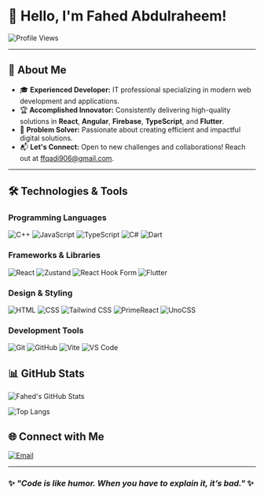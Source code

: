 # 👋 Hello, I'm Fahed Abdulraheem!

![Profile Views](https://komarev.com/ghpvc/?username=Fahed-qadi&color=blue&style=for-the-badge)

---

## 🚀 About Me

- 🎓 **Experienced Developer:** IT professional specializing in modern web development and applications.
- 🏆 **Accomplished Innovator:** Consistently delivering high-quality solutions in **React**, **Angular**, **Firebase**, **TypeScript**, and **Flutter**.
- 💼 **Problem Solver:** Passionate about creating efficient and impactful digital solutions.
- 📬 **Let's Connect:** Open to new challenges and collaborations! Reach out at [ffqadi906@gmail.com](mailto:ffqadi906@gmail.com).

---

## 🛠️ Technologies & Tools

### **Programming Languages**
![C++](https://img.shields.io/badge/C++-00599C?style=flat-square&logo=C%2B%2B&logoColor=white)
![JavaScript](https://img.shields.io/badge/-JavaScript-000?&logo=JavaScript)
![TypeScript](https://img.shields.io/badge/-TypeScript-000?&logo=TypeScript)
![C#](https://img.shields.io/badge/-C%23-000?style=flat&logo=C%20Sharp)
![Dart](https://img.shields.io/badge/-Dart-000?&logo=Dart)

### **Frameworks & Libraries**
![React](https://img.shields.io/badge/-React-000?&logo=React)
![Zustand](https://img.shields.io/badge/-Zustand-000?&logo=Zustand)
![React Hook Form](https://img.shields.io/badge/-React%20Hook%20Form-000?&logo=ReactHookForm)
![Flutter](https://img.shields.io/badge/-Flutter-000?&logo=Flutter)

### **Design & Styling**
![HTML](https://img.shields.io/badge/-HTML-000?&logo=HTML5)
![CSS](https://img.shields.io/badge/-CSS-000?&logo=CSS3)
![Tailwind CSS](https://img.shields.io/badge/-Tailwind%20CSS-000?&logo=TailwindCSS)
![PrimeReact](https://img.shields.io/badge/-PrimeReact-000?&logo=PrimeReact)
![UnoCSS](https://img.shields.io/badge/-UnoCSS-000?&logo=unocss&logoColor=white)

### **Development Tools**
![Git](https://img.shields.io/badge/-Git-000?&logo=Git)
![GitHub](https://img.shields.io/badge/-GitHub-000?&logo=GitHub)
![Vite](https://img.shields.io/badge/-Vite-000?style=flat&logo=Vite)
![VS Code](https://img.shields.io/badge/Visual%20Studio%20Code-007ACC?logo=visualstudiocode&logoColor=fff&style=plastic)



## 📊 GitHub Stats
<div align="left">

![Fahed's GitHub Stats](https://github-readme-stats.vercel.app/api?username=Fahed-qadi&show_icons=true&hide_border=true&theme=radical)

![Top Langs](https://github-readme-stats.vercel.app/api/top-langs/?username=Fahed-qadi&layout=compact&hide_border=true&theme=radical)
</div>


## 🌐 Connect with Me

<div align="left">

[![Email](https://img.shields.io/badge/Email-red?style=for-the-badge&logo=gmail&labelColor=red)](mailto:ffqadi906@gmail.com)

</div>

---

### ✨ _"Code is like humor. When you have to explain it, it’s bad."_ ✨
